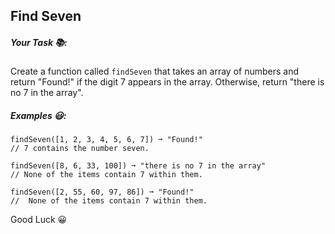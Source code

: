 ## Find Seven

##### Your Task 📚:

Create a function called `findSeven` that takes an array of numbers and return "Found!" if the digit 7 appears in the array. Otherwise, return "there is no 7 in the array".

##### Examples 😃:

```
findSeven([1, 2, 3, 4, 5, 6, 7]) ➞ "Found!"
// 7 contains the number seven.

findSeven([8, 6, 33, 100]) ➞ "there is no 7 in the array"
// None of the items contain 7 within them.

findSeven([2, 55, 60, 97, 86]) ➞ "Found!"
//  None of the items contain 7 within them.
```

Good Luck 😀

